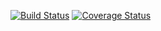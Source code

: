 [![Build Status](https://travis-ci.org/studio107/Mindy_Query.png?branch=master)](https://travis-ci.org/studio107/Mindy_Query)
[![Coverage Status](https://coveralls.io/repos/studio107/Mindy_Query/badge.png)](https://coveralls.io/r/studio107/Mindy_Query)
